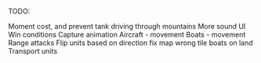 TODO:

Moment cost, and prevent tank driving through mountains
More sound
UI
Win conditions
Capture animation
Aircraft - movement
Boats - movement
Range attacks
Flip units based on direction
fix map wrong tile
boats on land
Transport units